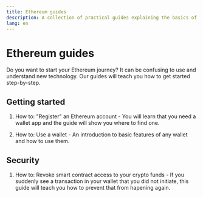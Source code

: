 ```yaml
---
title: Ethereum guides
description: A collection of practical guides explaining the basics of using Ethereum for beginners.
lang: en
---
```


# Ethereum guides

Do you want to start your Ethereum journey? It can be confusing to use and understand new technology. Our guides will teach you how to get started step-by-step.

## Getting started

1. How to: "Register" an Ethereum account - You will learn that you need a wallet app and the guide will show you where to find one.

2. How to: Use a wallet - An introduction to basic features of any wallet and how to use them.

## Security
1. How to: Revoke smart contract access to your crypto funds - If you suddenly see a transaction in your wallet that you did not initiate, this guide will teach you how to prevent that from hapening again.
